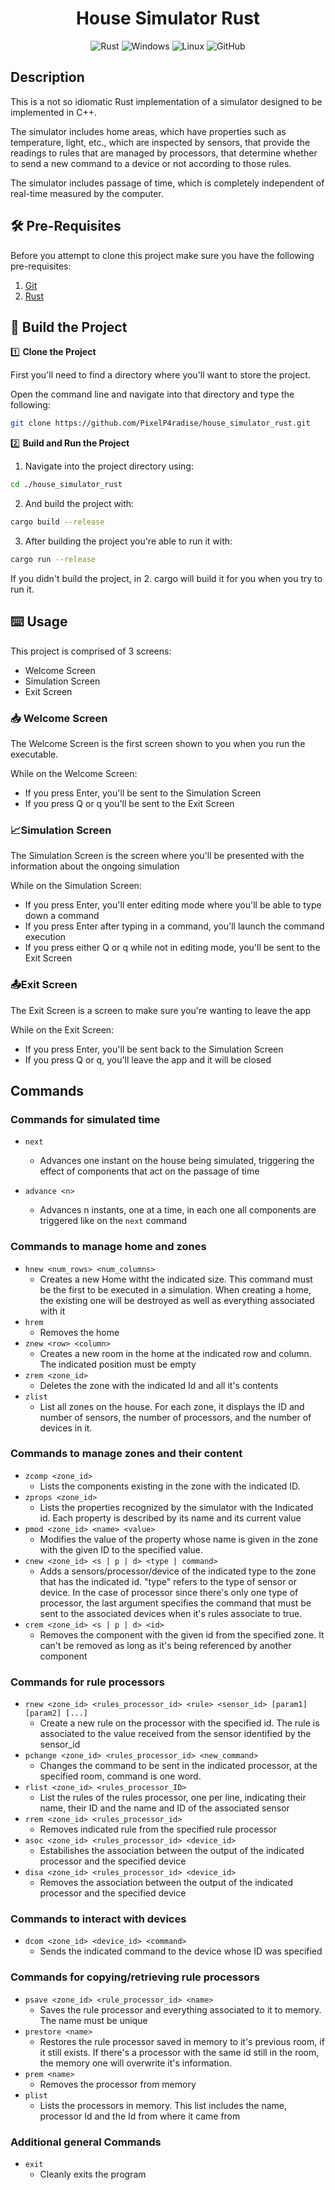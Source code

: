 <h1 align="center"> House Simulator Rust</h1>

<div align="center">
  
![Rust](https://img.shields.io/badge/rust-%23000000.svg?style=for-the-badge&logo=rust&logoColor=white) 
![Windows](https://img.shields.io/badge/Windows-0078D6?style=for-the-badge&logo=windows&logoColor=white)
![Linux](https://img.shields.io/badge/Linux-FCC624?style=for-the-badge&logo=linux&logoColor=black)
![GitHub](https://img.shields.io/badge/github-%23121011.svg?style=for-the-badge&logo=github&logoColor=white)

</div>

## Description

This is a not so idiomatic Rust implementation of a simulator designed to be implemented in C++.

The simulator includes home areas, which have properties such as temperature, light, etc., which are inspected by sensors, that provide the readings to rules that are managed by processors, that determine whether to send a new command to a device or not according to those rules.

The simulator includes passage of time, which is completely independent of real-time measured by the computer.

## 🛠️ Pre-Requisites

Before you attempt to clone this project make sure you have the following pre-requisites:

1. [Git](https://git-scm.com/downloads)
2. [Rust](https://www.rust-lang.org/tools/install)

## 🚀 Build the Project

1️⃣ **Clone the Project**

First you'll need to find a directory where you'll want to store the project.

Open the command line and navigate into that directory and type the following:

```bash
git clone https://github.com/PixelP4radise/house_simulator_rust.git
```

2️⃣ **Build and Run the Project**

1. Navigate into the project directory using:

```bash
cd ./house_simulator_rust
```

2. And build the project with:

```bash
cargo build --release
```

3. After building the project you're able to run it with:

```bash
cargo run --release
```

If you didn't build the project, in 2. cargo will build it for you when you try to run it.

## ⌨️ Usage

This project is comprised of 3 screens:

- Welcome Screen
- Simulation Screen
- Exit Screen

### 📥 Welcome Screen

The Welcome Screen is the first screen shown to you when you run the executable.

While on the Welcome Screen:

- If you press Enter, you'll be sent to the Simulation Screen
- If you press Q or q you'll be sent to the Exit Screen

### 📈Simulation Screen

The Simulation Screen is the screen where you'll be presented with the information about the ongoing simulation

While on the Simulation Screen:

- If you press Enter, you'll enter editing mode where you'll be able to type down a command
- If you press Enter after typing in a command, you'll launch the command execution
- If you press either Q or q while not in editing mode, you'll be sent to the Exit Screen

### 📤Exit Screen

The Exit Screen is a screen to make sure you're wanting to leave the app

While on the Exit Screen:

- If you press Enter, you'll be sent back to the Simulation Screen
- If you press Q or q, you'll leave the app and it will be closed

## Commands

### Commands for simulated time

- `next`

  - Advances one instant on the house being simulated, triggering the effect of components that act on the passage of time

- `advance <n>`
  - Advances n instants, one at a time, in each one all components are triggered like on the `next` command

### Commands to manage home and zones

- `hnew <num_rows> <num_columns>`
  - Creates a new Home witht the indicated size. This command must be the first to be executed in a simulation. When creating a home, the existing one will be destroyed as well as everything associated with it
- `hrem`
  - Removes the home
- `znew <row> <column>`
  - Creates a new room in the home at the indicated row and column. The indicated position must be empty
- `zrem <zone_id>`
  - Deletes the zone with the indicated Id and all it's contents
- `zlist`
  - List all zones on the house. For each zone, it displays the ID and number of sensors, the number of processors, and the number of devices in it.

### Commands to manage zones and their content

- `zcomp <zone_id>`
  - Lists the components existing in the zone with the indicated ID.
- `zprops <zone_id>`
  - Lists the properties recognized by the simulator with the Indicated id. Each property is described by its name and its current value
- `pmod <zone_id> <name> <value>`
  - Modifies the value of the property whose name is given in the zone with the given ID to the specified value.
- `cnew <zone_id> <s | p | d> <type | command>`
  - Adds a sensors/processor/device of the indicated type to the zone that has the indicated id. "type" refers to the type of sensor or device. In the case of processor since there's only one type of processor, the last argument specifies the command that must be sent to the associated devices when it's rules associate to true.
- `crem <zone_id> <s | p | d> <id>`
  - Removes the component with the given id from the specified zone. It can't be removed as long as it's being referenced by another component

### Commands for rule processors

- `rnew <zone_id> <rules_processor_id> <rule> <sensor_id> [param1] [param2] [...]`
  - Create a new rule on the processor with the specified id. The rule is associated to the value received from the sensor identified by the sensor_id
- `pchange <zone_id> <rules_processor_id> <new_command>`
  - Changes the command to be sent in the indicated processor, at the specified room, command is one word.
- `rlist <zone_id> <rules_processor_ID>`
  - List the rules of the rules processor, one per line, indicating their name, their ID and the name and ID of the associated sensor
- `rrem <zone_id> <rules_processor_id>`
  - Removes indicated rule from the specified rule processor
- `asoc <zone_id> <rules_processor_id> <device_id>`
  - Estabilishes the association between the output of the indicated processor and the specified device
- `disa <zone_id> <rules_processor_id> <device_id>`
  - Removes the association between the output of the indicated processor and the specified device

### Commands to interact with devices

- `dcom <zone_id> <device_id> <command>`
  - Sends the indicated command to the device whose ID was specified

### Commands for copying/retrieving rule processors

- `psave <zone_id> <rule_processor_id> <name>`
  - Saves the rule processor and everything associated to it to memory. The name must be unique
- `prestore <name>`
  - Restores the rule processor saved in memory to it's previous room, if it still exists. If there's a processor with the same id still in the room, the memory one will overwrite it's information.
- `prem <name>`
  - Removes the processor from memory
- `plist`
  - Lists the processors in memory. This list includes the name, processor Id and the Id from where it came from

### Additional general Commands

- `exit`
  - Cleanly exits the program
